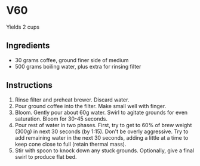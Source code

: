 # V60

Yields 2 cups

## Ingredients

- 30 grams coffee, ground finer side of medium
- 500 grams boiling water, plus extra for rinsing filter

## Instructions

1. Rinse filter and preheat brewer. Discard water.
2. Pour ground coffee into the filter. Make small well with finger.
3. Bloom. Gently pour about 60g water. Swirl to agitate grounds for even saturation. Bloom for 30-45 seconds.
4. Pour rest of water in two phases. First, try to get to 60% of brew weight (300g) in next 30 seconds (by 1:15). Don't be overly aggressive. Try to add remaining water in the next 30 seconds, adding a little at a time to keep cone close to full (retain thermal mass).
5. Stir with spoon to knock down any stuck grounds. Optionally, give a final swirl to produce flat bed.
